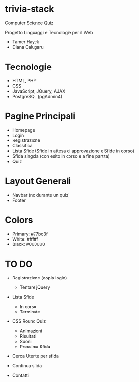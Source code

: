 # trivia-stack
Computer Science Quiz

Progetto Linguaggi e Tecnologie per il Web
- Tamer Hayek
- Diana Calugaru

# Tecnologie
- HTML, PHP
- CSS
- JavaScript, JQuery, AJAX
- PostgreSQL (pgAdmin4)

# Pagine Principali
- Homepage
- Login
- Registrazione
- Classifica
- Lista Sfide (Sfide in attesa di approvazione e Sfide in corso)
- Sfida singola (con esito in corso e a fine partita)
- Quiz

# Layout Generali
- Navbar (no durante un quiz)
- Footer



# Colors
- Primary: #77bc3f
- White: #ffffff
- Black: #000000



# TO DO
- Registrazione (copia login)
    - Tentare jQuery

- Lista Sfide
    - In corso
    - Terminate
- CSS Round Quiz
    - Animazioni
    - Risultati
    - Suoni
    - Prossima Sfida
- Cerca Utente per sfida
- Continua sfida

- Contatti

